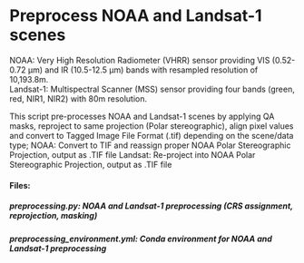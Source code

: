 # Preprocess NOAA and Landsat-1 scenes
NOAA: Very High Resolution Radiometer (VHRR) sensor providing VIS (0.52-0.72 μm) and IR (10.5-12.5 μm) bands with resampled resolution of 10,193.8m.  
Landsat-1: Multispectral Scanner (MSS) sensor providing four bands (green, red, NIR1, NIR2) with 80m resolution.

This script pre-processes NOAA and Landsat-1 scenes by applying QA masks, reproject to same projection (Polar stereographic), align pixel values and convert to Tagged Image File Format (.tif) depending on the scene/data type;
NOAA: Convert to TIF and reassign proper NOAA Polar Stereographic Projection, output as .TIF file
Landsat: Re-project into NOAA Polar Stereographic Projection, output as .TIF file

#### Files:
##### preprocessing.py: NOAA and Landsat-1 preprocessing (CRS assignment, reprojection, masking)
##### preprocessing_environment.yml: Conda environment for NOAA and Landsat-1 preprocessing

